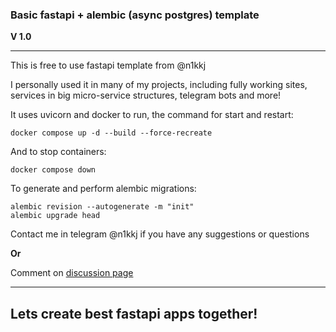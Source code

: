 ### **Basic fastapi + alembic (async postgres) template**

__V 1.0__

----

This is free to use fastapi template from @n1kkj

I personally used it in many of my projects, including fully working sites, services in big micro-service structures, telegram bots and more!

It uses uvicorn and docker to run, the command for start and restart:

```
docker compose up -d --build --force-recreate
```

And to stop containers:
```
docker compose down
```

To generate and perform alembic migrations:

```
alembic revision --autogenerate -m "init"
alembic upgrade head
```

Contact me in telegram @n1kkj if you have any suggestions or questions

**Or**

Comment on [discussion page](https://github.com/n1kkj/fastapi-template/discussions/1)

----

## Lets create best fastapi apps together!

